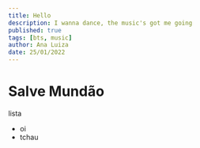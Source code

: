 ```yaml
---
title: Hello
description: I wanna dance, the music's got me going
published: true
tags: [bts, music]
author: Ana Luiza
date: 25/01/2022
---
```


# Salve Mundão

lista

- oi
- tchau